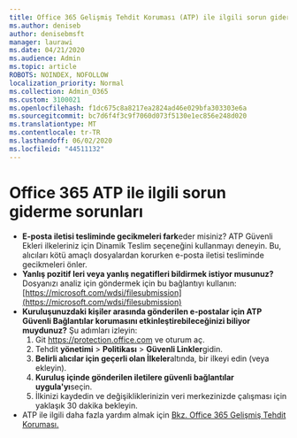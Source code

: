 ```yaml
---
title: Office 365 Gelişmiş Tehdit Koruması (ATP) ile ilgili sorun giderme sorunları
ms.author: deniseb
author: denisebmsft
manager: laurawi
ms.date: 04/21/2020
ms.audience: Admin
ms.topic: article
ROBOTS: NOINDEX, NOFOLLOW
localization_priority: Normal
ms.collection: Admin_O365
ms.custom: 3100021
ms.openlocfilehash: f1dc675c8a8217ea2824ad46e029bfa303303e6a
ms.sourcegitcommit: bc7d6f4f3c9f7060d073f5130e1ec856e248d020
ms.translationtype: MT
ms.contentlocale: tr-TR
ms.lasthandoff: 06/02/2020
ms.locfileid: "44511132"
---
```

# <a name="troubleshoot-issues-with-office-365-atp"></a>Office 365 ATP ile ilgili sorun giderme sorunları

- **E-posta iletisi tesliminde gecikmeleri fark**eder misiniz? ATP Güvenli Ekleri ilkeleriniz için Dinamik Teslim seçeneğini kullanmayı deneyin. Bu, alıcıları kötü amaçlı dosyalardan korurken e-posta iletisi tesliminde gecikmeleri önler.
- **Yanlış pozitif leri veya yanlış negatifleri bildirmek istiyor musunuz?** Dosyanızı analiz için göndermek için bu bağlantıyı kullanın:[https://microsoft.com/wdsi/filesubmission](https://microsoft.com/wdsi/filesubmission)
- **Kuruluşunuzdaki kişiler arasında gönderilen e-postalar için ATP Güvenli Bağlantılar korumasını etkinleştirebileceğinizi biliyor muydunuz?** Şu adımları izleyin:
    1. Git https://protection.office.com ve oturum aç.
    2. Tehdit **yönetimi**  >  **Politikası**  >  **Güvenli Linkler**gidin.
    3. **Belirli alıcılar için geçerli olan İlkeler**altında, bir ilkeyi edin (veya ekleyin).
    4. **Kuruluş içinde gönderilen iletilere güvenli bağlantılar uygula'yı**seçin.
    5. İlkinizi kaydedin ve değişikliklerinizin veri merkezinizde çalışması için yaklaşık 30 dakika bekleyin.
- ATP ile ilgili daha fazla yardım almak için [Bkz. Office 365 Gelişmiş Tehdit Koruması.](https://docs.microsoft.com/microsoft-365/security/office-365-security/office-365-atp)